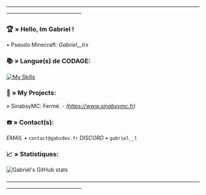 ――――――――――――――――――――――――――――――――――――――――――――――――――

### 🏆​ » Hello, Im Gabriel !

• Pseudo Minecraft: *Gabriel__lrx*

### 📚​ » Langue(s) de CODAGE:

[![My Skills](https://skillicons.dev/icons?i=java&theme=light)](https://skillicons.dev)

### 📍​ » My Projects:

» SinabsyMC: Fermé. - *(https://www.sinabsymc.fr)*  


### ☎️​ » Contact(s):

*EMAIL* • `contact@gabzdev.fr`
*DISCORD* • `gabriel__l`

### 📈​ » Statistiques: 

![Gabriel's GitHub stats](https://github-readme-stats.vercel.app/api?usernameGabzdev-LRX&show_icons=true&theme=radical)

――――――――――――――――――――――――――――――――――――――――――――――――――
